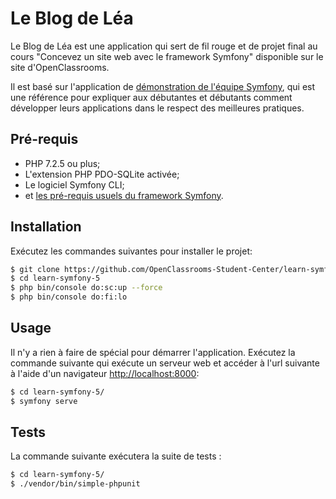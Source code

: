 Le Blog de Léa
==============

Le Blog de Léa est une application qui sert de fil rouge et de projet final au cours "Concevez un site web avec le framework Symfony" disponible sur le site d'OpenClassrooms.

Il est basé sur l'application de [démonstration de l'équipe Symfony](https://github.com/symfony/demo), qui est une référence pour expliquer aux débutantes et débutants comment développer leurs applications dans le respect des meilleures pratiques.

Pré-requis
----------

  * PHP 7.2.5 ou plus;
  * L'extension PHP PDO-SQLite activée;
  * Le logiciel Symfony CLI;
  * et [les pré-requis usuels du framework Symfony][1].

Installation
------------

Exécutez les commandes suivantes pour installer le projet:

```bash
$ git clone https://github.com/OpenClassrooms-Student-Center/learn-symfony-5.git
$ cd learn-symfony-5
$ php bin/console do:sc:up --force
$ php bin/console do:fi:lo
```

Usage
-----

Il n'y a rien à faire de spécial pour démarrer l'application. Exécutez la commande suivante qui exécute un serveur web et accéder à l'url suivante à l'aide d'un navigateur <http://localhost:8000>:

```bash
$ cd learn-symfony-5/
$ symfony serve
```

Tests
-----

La commande suivante exécutera la suite de tests :

```bash
$ cd learn-symfony-5/
$ ./vendor/bin/simple-phpunit
```

[1]: https://symfony.com/doc/current/reference/requirements.html
